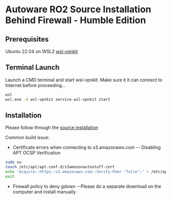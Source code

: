 # Autoware RO2 Source Installation Behind Firewall - Humble Edition
## Prerequisites
Ubuntu 22.04 on WSL2
[wsl-vpnkit](https://github.com/sakai135/wsl-vpnkit/)
## Terminal Launch
Launch a CMD terminal and start wsl-vpnkit.
Make sure it it can connect to Internet before proceeding...
```sh
wsl
wsl.exe -d wsl-vpnkit service wsl-vpnkit start
```
## Installation
Please follow through the [source installation](https://autowarefoundation.github.io/autoware-documentation/main/installation/autoware/source-installation)

Common build issue:
- Certificate errors when connecting to s3.amazonaws.com
-- Disabling APT OCSP Verification
```sh
sudo su
touch /etc/apt/apt.conf.d/s3amazonautostuff-cert
echo 'Acquire::https::s3.amazonaws.com::Verify-Peer "false";' > /etc/apt/apt.conf.d/s3amazonautostuff-cert
exit
```
- Firewall policy to deny gdown
--Please do a separate download on the computer and install manually

